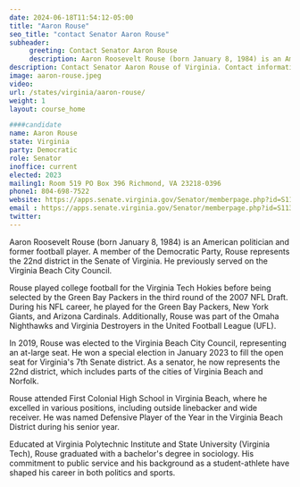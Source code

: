 ```yaml
---
date: 2024-06-18T11:54:12-05:00
title: "Aaron Rouse"
seo_title: "contact Senator Aaron Rouse"
subheader:
     greeting: Contact Senator Aaron Rouse
     description: Aaron Roosevelt Rouse (born January 8, 1984) is an American politician and former football player. A member of the Democratic Party, Rouse represents the 22nd district in the Senate of Virginia.
description: Contact Senator Aaron Rouse of Virginia. Contact information for Aaron Rouse includes email address, phone number, and mailing address.
image: aaron-rouse.jpeg
video:
url: /states/virginia/aaron-rouse/
weight: 1
layout: course_home

####candidate
name: Aaron Rouse
state: Virginia
party: Democratic
role: Senator
inoffice: current
elected: 2023
mailing1: Room 519 PO Box 396 Richmond, VA 23218-0396
phone1: 804-698-7522
website: https://apps.senate.virginia.gov/Senator/memberpage.php?id=S113/
email : https://apps.senate.virginia.gov/Senator/memberpage.php?id=S113/
twitter: 
---
```

Aaron Roosevelt Rouse (born January 8, 1984) is an American politician and former football player. A member of the Democratic Party, Rouse represents the 22nd district in the Senate of Virginia. He previously served on the Virginia Beach City Council.

Rouse played college football for the Virginia Tech Hokies before being selected by the Green Bay Packers in the third round of the 2007 NFL Draft. During his NFL career, he played for the Green Bay Packers, New York Giants, and Arizona Cardinals. Additionally, Rouse was part of the Omaha Nighthawks and Virginia Destroyers in the United Football League (UFL).

In 2019, Rouse was elected to the Virginia Beach City Council, representing an at-large seat. He won a special election in January 2023 to fill the open seat for Virginia's 7th Senate district. As a senator, he now represents the 22nd district, which includes parts of the cities of Virginia Beach and Norfolk.

Rouse attended First Colonial High School in Virginia Beach, where he excelled in various positions, including outside linebacker and wide receiver. He was named Defensive Player of the Year in the Virginia Beach District during his senior year.

Educated at Virginia Polytechnic Institute and State University (Virginia Tech), Rouse graduated with a bachelor's degree in sociology. His commitment to public service and his background as a student-athlete have shaped his career in both politics and sports.



